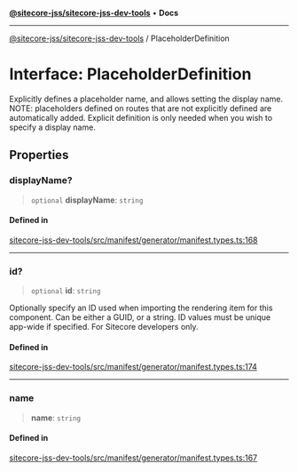 [**@sitecore-jss/sitecore-jss-dev-tools**](../README.md) • **Docs**

***

[@sitecore-jss/sitecore-jss-dev-tools](../README.md) / PlaceholderDefinition

# Interface: PlaceholderDefinition

Explicitly defines a placeholder name, and allows setting the display name.
NOTE: placeholders defined on routes that are not explicitly defined are automatically added.
Explicit definition is only needed when you wish to specify a display name.

## Properties

### displayName?

> `optional` **displayName**: `string`

#### Defined in

[sitecore-jss-dev-tools/src/manifest/generator/manifest.types.ts:168](https://github.com/Sitecore/jss/blob/dee092415f12bcdad68eb71976eb7c8871273c91/packages/sitecore-jss-dev-tools/src/manifest/generator/manifest.types.ts#L168)

***

### id?

> `optional` **id**: `string`

Optionally specify an ID used when importing the rendering item for this component.
Can be either a GUID, or a string. ID values must be unique app-wide if specified.
For Sitecore developers only.

#### Defined in

[sitecore-jss-dev-tools/src/manifest/generator/manifest.types.ts:174](https://github.com/Sitecore/jss/blob/dee092415f12bcdad68eb71976eb7c8871273c91/packages/sitecore-jss-dev-tools/src/manifest/generator/manifest.types.ts#L174)

***

### name

> **name**: `string`

#### Defined in

[sitecore-jss-dev-tools/src/manifest/generator/manifest.types.ts:167](https://github.com/Sitecore/jss/blob/dee092415f12bcdad68eb71976eb7c8871273c91/packages/sitecore-jss-dev-tools/src/manifest/generator/manifest.types.ts#L167)
